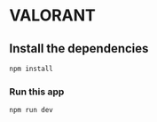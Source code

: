 # VALORANT


## Install the dependencies

```sh
npm install
```

### Run this app

```sh
npm run dev
```

